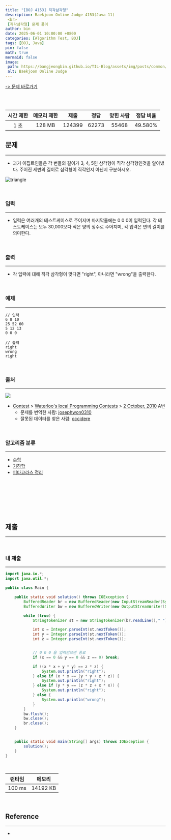 ```yaml
---
title: "[BOJ 4153] 직각삼각형"
description: Baekjoon Online Judge 4153(Java 11)
 <br>
 [직각삼각형] 문제 풀이
author: bin
date: 2025-06-01 10:00:00 +0800
categories: [Algorithm Test, BOJ]
tags: [BOJ, Java]
pin: false
math: true
mermaid: false
image:
 path: https://bangjeongbin.github.io/TIL-Blog/assets/img/posts/common/baekjoon-logo.png
 alt: Baekjoon Online Judge
---
```

[-> 문제 바로가기](https://www.acmicpc.net/problem/4153)

<br>
<br>

| 시간 제한 | 메모리 제한 |   제출   |  정답   | 맞힌 사람 |  정답 비율  |
| :---: | :----: | :----: | :---: | :---: | :-----: |
|  1 초  | 128 MB | 124399 | 62273 | 55468 | 49.580% |

## 문제
---
- 과거 이집트인들은 각 변들의 길이가 3, 4, 5인 삼각형이 직각 삼각형인것을 알아냈다. 주어진 세변의 길이로 삼각형이 직각인지 아닌지 구분하시오.
 
![triangle](https://www.acmicpc.net/upload/images3/rope-triangle.gif)

<br>

### 입력
---
- 입력은 여러개의 테스트케이스로 주어지며 마지막줄에는 0 0 0이 입력된다. 각 테스트케이스는 모두 30,000보다 작은 양의 정수로 주어지며, 각 입력은 변의 길이를 의미한다.

<br>

### 출력
---
- 각 입력에 대해 직각 삼각형이 맞다면 "right", 아니라면 "wrong"을 출력한다.

<br>

### 예제
---
```
// 입력
6 8 10
25 52 60
5 12 13
0 0 0
```

```
// 출력
right
wrong
right
```

<br>

### 출처
---
[![](https://licensebuttons.net/l/by-sa/3.0/88x31.png)](https://creativecommons.org/licenses/by-sa/3.0/)

- [Contest](https://www.acmicpc.net/category/45) > [Waterloo's local Programming Contests](https://www.acmicpc.net/category/98) > [2 October, 2010](https://www.acmicpc.net/category/detail/475) A번
	- 문제를 번역한 사람: [josephwon0310](https://www.acmicpc.net/user/josephwon0310)
	- 잘못된 데이터를 찾은 사람: [occidere](https://www.acmicpc.net/user/occidere)

<br>

### 알고리즘 분류
---
- [수학](https://www.acmicpc.net/problem/tag/124)
- [기하학](https://www.acmicpc.net/problem/tag/100)
- [피타고라스 정리](https://www.acmicpc.net/problem/tag/60)

<br>
<br>
<br>
<br>
<br>
<br>

## 제출
---

<br>

### 내 제출
---
```java
import java.io.*;
import java.util.*;

public class Main {

    public static void solution() throws IOException {
        BufferedReader br = new BufferedReader(new InputStreamReader(System.in));
        BufferedWriter bw = new BufferedWriter(new OutputStreamWriter(System.out));

        while (true) {
            StringTokenizer st = new StringTokenizer(br.readLine()," ");

            int x = Integer.parseInt(st.nextToken());
            int y = Integer.parseInt(st.nextToken());
            int z = Integer.parseInt(st.nextToken());


            // 0 0 0 을 입력받으면 종료
            if (x == 0 && y == 0 && z == 0) break;

            if ((x * x + y * y) == z * z) {
                System.out.println("right");
            } else if (x * x == (y * y + z * z)) {
                System.out.println("right");
            } else if (y * y == (z * z + x * x)) {
                System.out.println("right");
            } else {
                System.out.println("wrong");
            }
        }
        bw.flush();
        bw.close();
        br.close();
    }


    public static void main(String[] args) throws IOException {
        solution();
    }
}

```

<br>

|  런타임   |   메모리    |
| :----: | :------: |
| 100 ms | 14192 KB |

<br>

## Reference
---
- 
